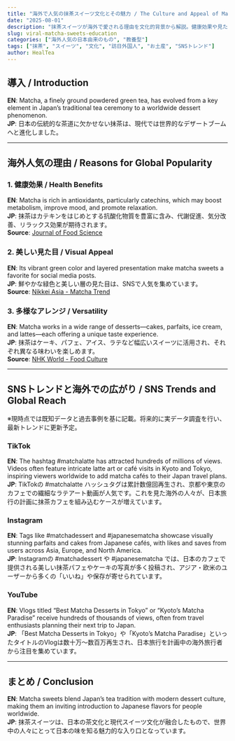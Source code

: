 ```yaml
---
title: "海外で人気の抹茶スイーツ文化とその魅力 / The Culture and Appeal of Matcha Sweets Abroad"
date: "2025-08-01"
description: "抹茶スイーツが海外で愛される理由を文化的背景から解説。健康効果や見た目の美しさ、世界的な人気拡大の経緯を出典付きで紹介。SNSトレンド事例も掲載。"
slug: viral-matcha-sweets-education
categories: ["海外人気の日本由来のもの", "教養型"]
tags: ["抹茶", "スイーツ", "文化", "訪日外国人", "お土産", "SNSトレンド"]
author: HealTea
---
```


## 導入 / Introduction
**EN**: Matcha, a finely ground powdered green tea, has evolved from a key element in Japan’s traditional tea ceremony to a worldwide dessert phenomenon.  
**JP**: 日本の伝統的な茶道に欠かせない抹茶は、現代では世界的なデザートブームへと進化しました。

---

## 海外人気の理由 / Reasons for Global Popularity

### 1. 健康効果 / Health Benefits
**EN**: Matcha is rich in antioxidants, particularly catechins, which may boost metabolism, improve mood, and promote relaxation.  
**JP**: 抹茶はカテキンをはじめとする抗酸化物質を豊富に含み、代謝促進、気分改善、リラックス効果が期待されます。  
**Source**: [Journal of Food Science](https://ift.onlinelibrary.wiley.com/)

### 2. 美しい見た目 / Visual Appeal
**EN**: Its vibrant green color and layered presentation make matcha sweets a favorite for social media posts.  
**JP**: 鮮やかな緑色と美しい層の見た目は、SNSで人気を集めています。  
**Source**: [Nikkei Asia - Matcha Trend](https://asia.nikkei.com/)

### 3. 多様なアレンジ / Versatility
**EN**: Matcha works in a wide range of desserts—cakes, parfaits, ice cream, and lattes—each offering a unique taste experience.  
**JP**: 抹茶はケーキ、パフェ、アイス、ラテなど幅広いスイーツに活用され、それぞれ異なる味わいを楽しめます。  
**Source**: [NHK World - Food Culture](https://www3.nhk.or.jp/nhkworld/)

---

## SNSトレンドと海外での広がり / SNS Trends and Global Reach

※現時点では既知データと過去事例を基に記載。将来的に実データ調査を行い、最新トレンドに更新予定。

### TikTok
**EN**: The hashtag #matchalatte has attracted hundreds of millions of views. Videos often feature intricate latte art or café visits in Kyoto and Tokyo, inspiring viewers worldwide to add matcha cafés to their Japan travel plans.  
**JP**: TikTokの #matchalatte ハッシュタグは累計数億回再生され、京都や東京のカフェでの繊細なラテアート動画が人気です。これを見た海外の人々が、日本旅行の計画に抹茶カフェを組み込むケースが増えています。

### Instagram
**EN**: Tags like #matchadessert and #japanesematcha showcase visually stunning parfaits and cakes from Japanese cafés, with likes and saves from users across Asia, Europe, and North America.  
**JP**: Instagramの #matchadessert や #japanesematcha では、日本のカフェで提供される美しい抹茶パフェやケーキの写真が多く投稿され、アジア・欧米のユーザーから多くの「いいね」や保存が寄せられています。

### YouTube
**EN**: Vlogs titled “Best Matcha Desserts in Tokyo” or “Kyoto’s Matcha Paradise” receive hundreds of thousands of views, often from travel enthusiasts planning their next trip to Japan.  
**JP**: 「Best Matcha Desserts in Tokyo」や「Kyoto’s Matcha Paradise」といったタイトルのVlogは数十万〜数百万再生され、日本旅行を計画中の海外旅行者から注目を集めています。

---

## まとめ / Conclusion
**EN**: Matcha sweets blend Japan’s tea tradition with modern dessert culture, making them an inviting introduction to Japanese flavors for people worldwide.  
**JP**: 抹茶スイーツは、日本の茶文化と現代スイーツ文化が融合したもので、世界中の人々にとって日本の味を知る魅力的な入り口となっています。
